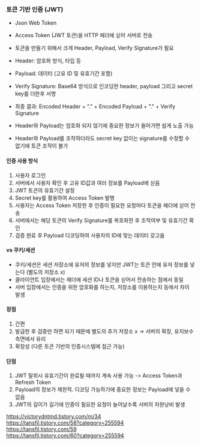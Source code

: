 ### 토큰 기반 인증 (JWT)
- Json Web Token  
- Access Token (JWT 토큰)을 HTTP 헤더에 싣어 서버로 전송  

- 토큰을 만들기 위해서 크게 Header, Payload, Verify Signature가 필요  
- Header: 암호화 방식, 타입 등  
- Payload: 데이터 (고유 ID 및 유효기간 포함)  
- Verify Signature: Base64 방식으로 인코딩한 header, payload 그리고 secret key를 더한후 서명  
- 최종 결과: Encoded Header + "." + Encoded Payload + "." + Verify Signature  
  
- Header와 Payload는 암호화 되지 않기에 중요한 정보가 들어가면 쉽게 노출 가능  
- Header와 Payload를 조작하더라도 secret key 없이는 signature를 수정할 수 없기에 토큰 조작이 불가  

#### 인증 사용 방식
1. 사용자 로그인  
2. 서버에서 사용자 확인 후 고유 ID값과 여러 정보를 Payload에 싣음  
3. JWT 토큰의 유효기간 설정  
4. Secret key를 활용하여 Access Token 발행  
5. 사용자는 Access Token 저장한 후 인증이 필요한 요청마다 토큰을 헤더에 싣어 전송  
6. 서버에서는 해당 토큰의 Verify Signature를 복호화한 후 조작여부 및 유효기간 확인  
7. 검증 완료 후 Payload 디코딩하여 사용자의 ID에 맞는 데이터 갖고옴  


#### vs 쿠키/세션
- 쿠키/세션은 세션 저장소에 유저의 정보를 넣지만 JWT는 토큰 안에 유저 정보를 넣는다 (별도의 저장소 x)  
- 클라이언트 입장에서는 헤더에 세션 ID나 토큰을 싣어서 전송하는 점에서 동일  
- 서버 입장에서는 인증을 위한 암호화를 하는지, 저장소를 이용하는지 등에서 차이 발생  

#### 장점
1. 간편  
2. 발급한 후 검증만 하면 되기 때문에 별도의 추가 저장소 x  -> 서버의 확장, 유지보수 측면에서 유리  
3. 확장성 (다른 토큰 기반의 인증시스템에 접근 가능)  

#### 단점
1. JWT 탈취시 유효기간이 완료될 때까지 계속 사용 가능 -> Access Token과 Refresh Token  
2. Payload의 정보가 제한적. 디코딩 가능하기에 중요한 정보는 Payload에 넣을 수 없음  
3. JWT의 길이가 길기에 인증이 필요한 요청이 늘어날수록 서버의 자원낭비 발생  

https://victorydntmd.tistory.com/m/34  
https://tansfil.tistory.com/58?category=255594  
https://tansfil.tistory.com/59  
https://tansfil.tistory.com/60?category=255594  

